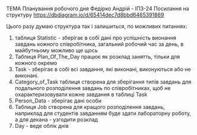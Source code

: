 ТЕМА Планування робочого дня
Федірко Андрій - ІПЗ-24
Посилання на структуру
https://dbdiagram.io/d/65414dec7d8bbd6465391869

Цього разу думаю структура так і залишиться, по можливих питаннях:
1) таблиця Statistic - зберігає в собі дані про успішність вионання завдань кожного співробітника, загальний робочий час за день, в майбутньому можливо ще щось
2) Таблиця Plan_Of_The_Day працює як розклад занятть, тільки для кожного окремо
3) Task - зберігає в собі всі завдання, які виконані, виконуються або не виконані.
5) Category_of_Task таблиця створена для зберігання типів завдань для подального розподілення завдань по співробітниках, щоб не охарактеризовувати кожне завдання в таблиці Task
6) Person_Data - зберігає дані особи
7) Таблиця Job створена для кращого розподілення завдань, наприклад для студентів завданням буде здати лабораторну роботу, а для декана - узгодити розклад
8) Day - веде облік днів
